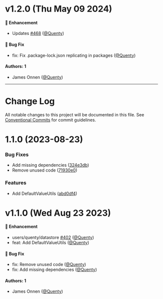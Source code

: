 # v1.2.0 (Thu May 09 2024)

#### 🚀 Enhancement

- Updates [#468](https://github.com/Quenty/NevermoreEngine/pull/468) ([@Quenty](https://github.com/Quenty))

#### 🐛 Bug Fix

- fix: Fix .package-lock.json replicating in packages ([@Quenty](https://github.com/Quenty))

#### Authors: 1

- James Onnen ([@Quenty](https://github.com/Quenty))

---

# Change Log

All notable changes to this project will be documented in this file.
See [Conventional Commits](https://conventionalcommits.org) for commit guidelines.

# 1.1.0 (2023-08-23)


### Bug Fixes

* Add missing dependencies ([324e3db](https://github.com/Quenty/NevermoreEngine/commit/324e3dbcd7ed260542eebe24889cbc6cd968d380))
* Remove unused code ([71930e0](https://github.com/Quenty/NevermoreEngine/commit/71930e02bfb42d9d6e84f716fbfca2a001c8a0cf))


### Features

* Add DefaultValueUtils ([abd0df4](https://github.com/Quenty/NevermoreEngine/commit/abd0df4439e7124c81fbab6d7cf9636c872487d9))





# v1.1.0 (Wed Aug 23 2023)

#### 🚀 Enhancement

- users/quenty/datastore [#402](https://github.com/Quenty/NevermoreEngine/pull/402) ([@Quenty](https://github.com/Quenty))
- feat: Add DefaultValueUtils ([@Quenty](https://github.com/Quenty))

#### 🐛 Bug Fix

- fix: Remove unused code ([@Quenty](https://github.com/Quenty))
- fix: Add missing dependencies ([@Quenty](https://github.com/Quenty))

#### Authors: 1

- James Onnen ([@Quenty](https://github.com/Quenty))
